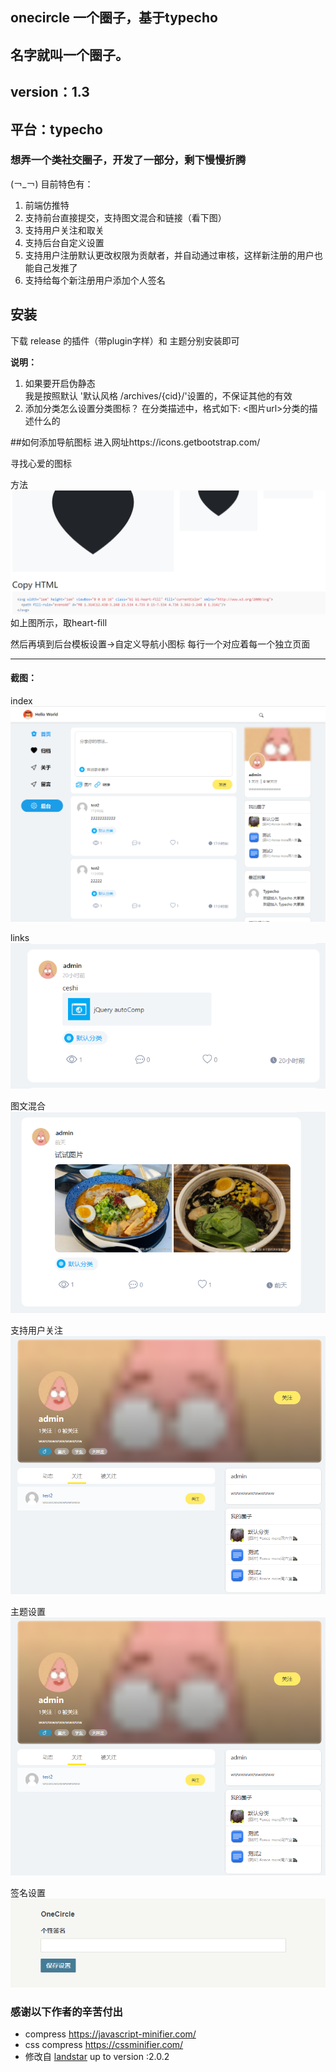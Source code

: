 ## onecircle 一个圈子，基于typecho

## 名字就叫一个圈子。
## version：1.3
## 平台：typecho

### 想弄一个类社交圈子，开发了一部分，剩下慢慢折腾
(￢_￢)
目前特色有：
1. 前端仿推特
2. 支持前台直接提交，支持图文混合和链接（看下图）
3. 支持用户关注和取关
4. 支持后台自定义设置
5. 支持用户注册默认更改权限为贡献者，并自动通过审核，这样新注册的用户也能自己发推了
6. 支持给每个新注册用户添加个人签名


## 安装
下载 release 的插件（带plugin字样）和 主题分别安装即可  

**说明：**  
1. 如果要开启伪静态  
    我是按照默认 '默认风格 /archives/{cid}/'设置的，不保证其他的有效
2. 添加分类怎么设置分类图标？
    在分类描述中，格式如下:  <图片url>分类的描述什么的

##如何添加导航图标
进入网址https://icons.getbootstrap.com/

寻找心爱的图标

方法
![index](READMEimgs/heart.png)
如上图所示，取heart-fill

然后再填到后台模板设置->自定义导航小图标
每行一个对应着每一个独立页面

----
#### 截图：

index
![index](READMEimgs/index.png)

links
![index](READMEimgs/links.png)

图文混合
![index](READMEimgs/pics.png)

支持用户关注
![index](READMEimgs/follow.png)

主题设置
![index](READMEimgs/follow.png)

签名设置
![index](READMEimgs/usersign.png)
### 感谢以下作者的辛苦付出
- compress https://javascript-minifier.com/
- css compress https://cssminifier.com/
- 修改自 [landstar](https://dyedd.cn) up to version :2.0.2